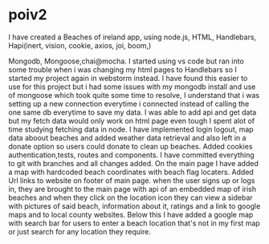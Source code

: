 # poiv2
I have created a Beaches of ireland app, using node.js, HTML, Handlebars, Hapi(inert, vision, cookie, axios, joi, boom,)

Mongodb, Mongoose,chai@mocha. I started using vs code but ran into some trouble when i was changing my html pages to 
Handlebars so I started my project again in webstorm instead. I have found this easier to use for this project but i
had some issues with my mongodb install and use of mongoose which took quite some time to resolve, I understand that i
was setting up a new connection everytime i connected instead of calling the one same db everytime to save my data. I 
was able to add api and get data but my fetch data would only work on html page even tough I spent alot of time studying
fetching data in node. I have implemented login logout, map data aboout beaches and added weather data retrieval and 
also left in a donate option so users could donate to clean up beaches. Added cookies authentication,tests, routes and 
components.
I have committed everything to git with branches and all changes added. On the main page I have added a map with 
hardcoded beach coordinates with beach flag locaters. Added Url links to website on footer of main page.
when the user signs up or logs in, they are brought to the main page with api of an embedded map of irish beaches and when 
they click on the location icon they can view a sidebar with pictures of said beach, information about it, ratings and
a link to google maps and to local county websites. 
Below this I have added a google map with search bar for users to enter a beach location that's not in my first map or
just search for any location they require.
